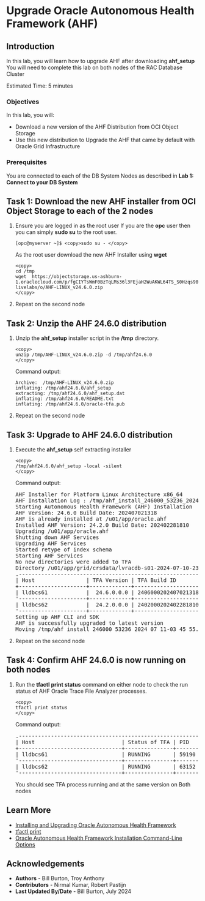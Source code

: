 # Upgrade Oracle Autonomous Health Framework (AHF)

## Introduction

In this lab, you will learn how to upgrade AHF after downloading **ahf_setup**  
You will need to complete this lab on both nodes of the RAC Database Cluster  

Estimated Time: 5 minutes

### Objectives

In this lab, you will:
* Download a new version of the AHF Distribution from OCI Object Storage
* Use this new distribution to Upgrade the AHF that came by default with Oracle Grid Infrastructure

### Prerequisites
You are connected to each of the DB System Nodes as described in **Lab 1: Connect to your DB System**

## Task 1: Download the new AHF installer from OCI Object Storage to each of the 2 nodes
1.	Ensure you are logged in as the root user
	If you are the **opc** user then you can simply **sudo su** to the root user.

	```
	[opc@myserver ~]$ <copy>sudo su - </copy>
	```

	As the root user download the new AHF Installer using **wget**

	```
	<copy>
	cd /tmp
	wget  https://objectstorage.us-ashburn-1.oraclecloud.com/p/fgCIYTsWmF0BzTqLMs36l3FEjaH2WuAKWL64TS_S0Hzqs90DhcAkzS4D1tp3zoxJ/n/idhbogog2wy7/b/ocw24-livelabs/o/AHF-LINUX_v24.6.0.zip
	</copy>
	```
2.	Repeat on the second node

## Task 2: Unzip the AHF 24.6.0 distribution

1. Unzip the **ahf\_setup** installer script in the **/tmp** directory.

	```
	<copy>
	unzip /tmp/AHF-LINUX_v24.6.0.zip -d /tmp/ahf24.6.0
	</copy>
	```
	Command output:

	```
	Archive:  /tmp/AHF-LINUX_v24.6.0.zip
	inflating: /tmp/ahf24.6.0/ahf_setup  
	extracting: /tmp/ahf24.6.0/ahf_setup.dat  
	inflating: /tmp/ahf24.6.0/README.txt  
	inflating: /tmp/ahf24.6.0/oracle-tfa.pub
	```
2. Repeat on the second node

## Task 3: Upgrade to AHF 24.6.0 distribution

1.	Execute the **ahf_setup** self extracting installer

	```
	<copy>
	/tmp/ahf24.6.0/ahf_setup -local -silent
	</copy>
	```

	Command output:

	<pre>
	AHF Installer for Platform Linux Architecture x86_64
	AHF Installation Log : /tmp/ahf_install_246000_53236_2024_07_11-03_45_55.log
	Starting Autonomous Health Framework (AHF) Installation
	AHF Version: 24.6.0 Build Date: 202407021318
	AHF is already installed at /u01/app/oracle.ahf
	Installed AHF Version: 24.2.0 Build Date: 202402281810
	Upgrading /u01/app/oracle.ahf
	Shutting down AHF Services
	Upgrading AHF Services
	Started retype of index schema
	Starting AHF Services
	No new directories were added to TFA
	Directory /u01/app/grid/crsdata/lvracdb-s01-2024-07-10-2347061/trace/chad was already added to TFA Directories.
	.----------------------------------------------------------------------------.
	| Host                | TFA Version | TFA Build ID          | Upgrade Status |
	+---------------------+-------------+-----------------------+----------------+
	| lldbcs61            |  24.6.0.0.0 | 240600020240702131841 | UPGRADED       |
	'---------------------+-------------+-----------------------+----------------'
	| lldbcs62            |  24.2.0.0.0 | 240200020240228181054 | Not Upgraded   |
	'---------------------+-------------+-----------------------+----------------'
	Setting up AHF CLI and SDK
	AHF is successfully upgraded to latest version
	Moving /tmp/ahf_install_246000_53236_2024_07_11-03_45_55.log to /u01/app/oracle.ahf/data/lldbcs61/diag/ahf/
	</pre>

7.	Repeat on the second node

## Task 4: Confirm AHF 24.6.0 is now running on both nodes 
1. 	Run the **tfactl print status** command on either node to check the run status of AHF Oracle Trace File Analyzer processes.

	```
	<copy>
	tfactl print status
	</copy>
	```
	Command output:
	<pre>
	.-----------------------------------------------------------------------------------------------------------------------.
	| Host                           | Status of TFA | PID   | Port | Version    | Build ID              | Inventory Status |
	+--------------------------------+---------------+-------+------+------------+-----------------------+------------------+
	| lldbcs61                       | RUNNING       | 59190 | 5000 | 24.6.0.0.0 | 240600020240702131841 | COMPLETE         |
	'--------------------------------+---------------+-------+------+------------+-----------------------+------------------'
	| lldbcs62                       | RUNNING       | 63152 | 5000 | 24.6.0.0.0 | 240600020240702131841 | COMPLETE         |
	'--------------------------------+---------------+-------+------+------------+-----------------------+------------------'
	</pre>

	You should see TFA process running and at the same version on Both nodes  

## Learn More

* [Installing and Upgrading Oracle Autonomous Health Framework](https://docs.oracle.com/en/engineered-systems/health-diagnostics/autonomous-health-framework/ahfug/install-upgrade-ahf.html#GUID-663F0836-A2A2-4EFB-B19E-EABF303739A9)
* [tfactl print](https://docs.oracle.com/en/engineered-systems/health-diagnostics/autonomous-health-framework/ahfug/tfactl-print.html#GUID-D590CA18-27A9-4FE7-A921-A10587DD5C20)
* [Oracle Autonomous Health Framework Installation Command-Line Options](https://docs.oracle.com/en/engineered-systems/health-diagnostics/autonomous-health-framework/ahfug/install-ahf.html#GUID-F57C15E1-B82A-42A1-B064-B6C86639799F)

## Acknowledgements
* **Authors** - Bill Burton, Troy Anthony
* **Contributors** - Nirmal Kumar, Robert Pastijn
* **Last Updated By/Date** - Bill Burton, July 2024
